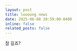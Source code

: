 ```yaml
---
layout: post
title: loooong news
date: 2025-06-08 20:59:00-0400
inline: false
related_posts: false
---
```


참 길죠?
